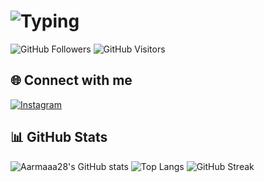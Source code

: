 # ![Typing](https://readme-typing-svg.herokuapp.com?color=00FF00&size=28&duration=3000&lines=Halo+Saya+Aarmaaa28👋)
![GitHub Followers](https://img.shields.io/github/followers/Aarmaaa28?label=Followers&color=00FF00&style=plastic) ![GitHub Visitors](https://komarev.com/ghpvc/?username=Aarmaaa28&color=00FF00&style=plastic)

## 🌐 Connect with me
[![Instagram](https://img.shields.io/badge/Follow%20me%20on-Instagram-00FF00?style=for-the-badge&logo=instagram&logoColor=white)](https://www.instagram.com/aarmaa_28)

## 📊 GitHub Stats
![Aarmaaa28's GitHub stats](https://github-readme-stats.vercel.app/api?username=Aarmaaa28&show_icons=true&theme=chartreuse-dark)
![Top Langs](https://github-readme-stats.vercel.app/api/top-langs/?username=Aarmaaa28&layout=compact&theme=chartreuse-dark)
![GitHub Streak](https://github-readme-streak-stats.herokuapp.com?user=Aarmaaa28&theme=chartreuse-dark)
